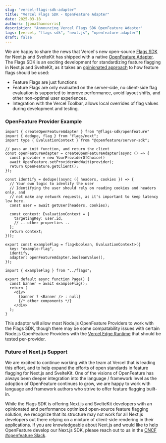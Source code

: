 ```yaml
---
slug: "vercel-flags-sdk-adapter"
title: "Vercel Flags SDK - OpenFeature Adapter"
date: 2025-03-18
authors: [jonathannorris]
description: "Announcing Vercel Flags SDK OpenFeature Adapter"
tags: [vercel, "flags sdk", "next.js", "openfeature adapter"]
draft: false
---
```


We are happy to share the news that Vercel's new open-source [Flags SDK](https://flags-sdk.dev/) for Next.js and SvelteKit has shipped with a native [OpenFeature Adapter](https://flags-sdk.dev/docs/api-reference/adapters/openfeature).
The Flags SDK is an exciting development for standardizing feature flagging in Next.js and SvelteKit, as it takes an [opinionated approach](https://vercel.com/blog/flags-as-code-in-next-js) to how feature flags should be used:
- Feature Flags are just functions
- Feature Flags are only evaluated on the server-side, no client-side flag evaluation is supported to improve performance, avoid layout shifts, and other non-optimal user experiences.
- Integration with the Vercel Toolbar, allows local overrides of flag values during development and testing.

### OpenFeature Provider Example

```tsx
import { createOpenFeatureAdapter } from "@flags-sdk/openfeature"
import { dedupe, flag } from "flags/next";
import type { EvaluationContext } from "@openfeature/server-sdk";

// pass an init function, and return the client
const openFeatureAdapter = createOpenFeatureAdapter(async () => {
  const provider = new YourProviderOfChoice()
  await OpenFeature.setProviderAndWait(provider);
  return OpenFeature.getClient();
});

const identify = dedupe((async ({ headers, cookies }) => {
  // Your own logic to identify the user
  // Identifying the user should rely on reading cookies and headers only, and
  // not make any network requests, as it's important to keep latency low here.
  const user = await getUser(headers, cookies);
 
  const context: EvaluationContext = {
    targetingKey: user.id,
    // .. other properties ..
  }; 
  return context;
}));

export const exampleFlag = flag<boolean, EvaluationContext>({
  key: "example-flag",
  identify,
  adapter: openFeatureAdapter.booleanValue(),
});
```

```tsx
import { exampleFlag } from "../flags";

export default async function Page() {
  const banner = await exampleFlag();
  return (
    <div>
      {banner ? <Banner /> : null}
      {/* other components */}
    </div>
  );
}
```

This adaptor will allow most Node.js OpenFeature Providers to work with the Flags SDK, though there may be some compatability issues with certain Node.js OpenFeature Providers with the [Vercel Edge Runtime](https://vercel.com/docs/functions/runtimes/edge) that should be tested per-provider.

### Future of Next.js Support

We are excited to continue working with the team at Vercel that is leading this effort, and to help expand the efforts of open standards in feature flagging for Next.js and SvelteKit.
One of the visions of OpenFeature has always been deeper integration into the language / framework level as the adoption of OpenFeature continues to grow, we are happy to work with language and framework authors who strive to offer feature flagging built-in.

While the Flags SDK is offering Next.js and SvelteKit developers with an opinionated and performance optimized open-source feature flagging solution, we recognize that its structure may not work for all Next.js developers out there relying on a mixture of client-side rendering in their applications.
If you are knowledgeable about Next.js and would like to help OpenFeature develop our Next.js SDK, please reach out to us in the [CNCF #openfeature Slack](https://openfeature.dev/community/#discussions).
